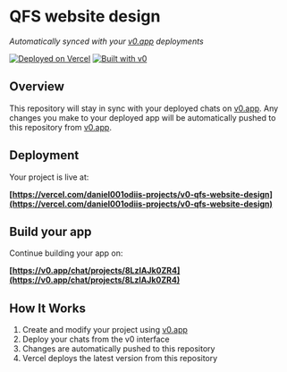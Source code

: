 # QFS website design

*Automatically synced with your [v0.app](https://v0.app) deployments*

[![Deployed on Vercel](https://img.shields.io/badge/Deployed%20on-Vercel-black?style=for-the-badge&logo=vercel)](https://vercel.com/daniel001odiis-projects/v0-qfs-website-design)
[![Built with v0](https://img.shields.io/badge/Built%20with-v0.app-black?style=for-the-badge)](https://v0.app/chat/projects/8LzlAJk0ZR4)

## Overview

This repository will stay in sync with your deployed chats on [v0.app](https://v0.app).
Any changes you make to your deployed app will be automatically pushed to this repository from [v0.app](https://v0.app).

## Deployment

Your project is live at:

**[https://vercel.com/daniel001odiis-projects/v0-qfs-website-design](https://vercel.com/daniel001odiis-projects/v0-qfs-website-design)**

## Build your app

Continue building your app on:

**[https://v0.app/chat/projects/8LzlAJk0ZR4](https://v0.app/chat/projects/8LzlAJk0ZR4)**

## How It Works

1. Create and modify your project using [v0.app](https://v0.app)
2. Deploy your chats from the v0 interface
3. Changes are automatically pushed to this repository
4. Vercel deploys the latest version from this repository